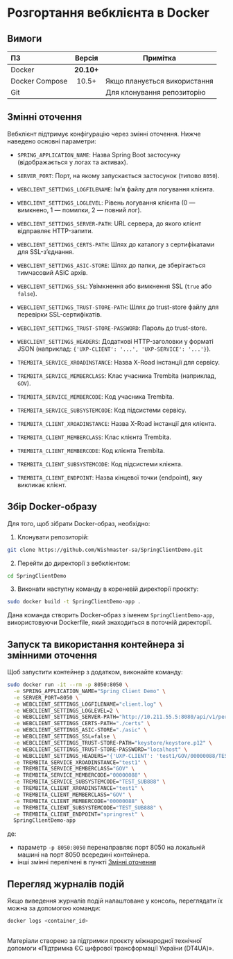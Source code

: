 # Розгортання вебклієнта в Docker

## Вимоги

| ПЗ             |   Версія   | Примітка                     |
|:---------------|:----------:|------------------------------|
| Docker         | **20.10+** |                              |
| Docker Compose |   10.5+    | Якщо планується використання |
| Git            |            | Для клонування репозиторію   |

## Змінні оточення

Вебклієнт підтримує конфігурацію через змінні оточення. 
Нижче наведено основні параметри:
- `SPRING_APPLICATION_NAME`: Назва Spring Boot застосунку (відображається у логах та активах).
- `SERVER_PORT`: Порт, на якому запускається застосунок (типово `8050`).

- `WEBCLIENT_SETTINGS_LOGFILENAME`: Ім’я файлу для логування клієнта.
- `WEBCLIENT_SETTINGS_LOGLEVEL`: Рівень логування клієнта (0 — вимкнено, 1 — помилки, 2 — повний лог).
- `WEBCLIENT_SETTINGS_SERVER-PATH`: URL сервера, до якого клієнт відправляє HTTP-запити.
- `WEBCLIENT_SETTINGS_CERTS-PATH`: Шлях до каталогу з сертифікатами для SSL-з’єднання.
- `WEBCLIENT_SETTINGS_ASIC-STORE`: Шлях до папки, де зберігається тимчасовий ASiC архів.
- `WEBCLIENT_SETTINGS_SSL`: Увімкнення або вимкнення SSL (`true` або `false`).
- `WEBCLIENT_SETTINGS_TRUST-STORE-PATH`: Шлях до trust-store файлу для перевірки SSL-сертифікатів.
- `WEBCLIENT_SETTINGS_TRUST-STORE-PASSWORD`: Пароль до trust-store.
- `WEBCLIENT_SETTINGS_HEADERS`: Додаткові HTTP-заголовки у форматі JSON (наприклад: `{'UXP-CLIENT': '...', 'UXP-SERVICE': '...'}`).

- `TREMBITA_SERVICE_XROADINSTANCE`: Назва X-Road інстанції для сервісу.
- `TREMBITA_SERVICE_MEMBERCLASS`: Клас учасника Trembita (наприклад, `GOV`).
- `TREMBITA_SERVICE_MEMBERCODE`: Код учасника Trembita.
- `TREMBITA_SERVICE_SUBSYSTEMCODE`: Код підсистеми сервісу.

- `TREMBITA_CLIENT_XROADINSTANCE`: Назва X-Road інстанції для клієнта.
- `TREMBITA_CLIENT_MEMBERCLASS`: Клас клієнта Trembita.
- `TREMBITA_CLIENT_MEMBERCODE`: Код клієнта Trembita.
- `TREMBITA_CLIENT_SUBSYSTEMCODE`: Код підсистеми клієнта.
- `TREMBITA_CLIENT_ENDPOINT`: Назва кінцевої точки (endpoint), яку викликає клієнт.
## Збір Docker-образу

Для того, щоб зібрати Docker-образ, необхідно:

1. Клонувати репозиторій:

```bash
git clone https://github.com/Wishmaster-sa/SpringClientDemo.git
```

2. Перейти до директорії з вебклієнтом:

```bash
cd SpringClientDemo
```

3. Виконати наступну команду в кореневій директорії проєкту:

```bash
sudo docker build -t SpringClientDemo-app .
```

Дана команда створить Docker-образ з іменем `SpringClientDemo-app`, використовуючи Dockerfile, який знаходиться в поточній директорії.

## Запуск та використання контейнера зі змінними оточення

Щоб запустити контейнер з додатком, виконайте команду:

```bash
sudo docker run -it --rm -p 8050:8050 \
  -e SPRING_APPLICATION_NAME="Spring Client Demo" \
  -e SERVER_PORT=8050 \
  -e WEBCLIENT_SETTINGS_LOGFILENAME="client.log" \
  -e WEBCLIENT_SETTINGS_LOGLEVEL=2 \
  -e WEBCLIENT_SETTINGS_SERVER-PATH="http://10.211.55.5:8080/api/v1/persons" \
  -e WEBCLIENT_SETTINGS_CERTS-PATH="./certs" \
  -e WEBCLIENT_SETTINGS_ASIC-STORE="./asic" \
  -e WEBCLIENT_SETTINGS_SSL=false \
  -e WEBCLIENT_SETTINGS_TRUST-STORE-PATH="keystore/keystore.p12" \
  -e WEBCLIENT_SETTINGS_TRUST-STORE-PASSWORD="localhost" \
  -e WEBCLIENT_SETTINGS_HEADERS="{'UXP-CLIENT': 'test1/GOV/00000088/TEST_SUB888', 'UXP-SERVICE': 'test1/GOV/00000088/TEST_SUB888/springrest'}" \
  -e TREMBITA_SERVICE_XROADINSTANCE="test1" \
  -e TREMBITA_SERVICE_MEMBERCLASS="GOV" \
  -e TREMBITA_SERVICE_MEMBERCODE="00000088" \
  -e TREMBITA_SERVICE_SUBSYSTEMCODE="TEST_SUB888" \
  -e TREMBITA_CLIENT_XROADINSTANCE="test1" \
  -e TREMBITA_CLIENT_MEMBERCLASS="GOV" \
  -e TREMBITA_CLIENT_MEMBERCODE="00000088" \
  -e TREMBITA_CLIENT_SUBSYSTEMCODE="TEST_SUB888" \
  -e TREMBITA_CLIENT_ENDPOINT="springrest" \
  SpringClientDemo-app
```

де:
- параметр `-p 8050:8050` перенаправляє порт 8050 на локальній машині на порт 8050 всередині контейнера.
- інші змінні перелічені в пункті [Змінні оточення](#змінні-оточення)


## Перегляд журналів подій

Якщо виведення журналів подій налаштоване у консоль, переглядати їх можна за допомогою команди:

```bash
docker logs <container_id>
```

##
Матеріали створено за підтримки проєкту міжнародної технічної допомоги «Підтримка ЄС цифрової трансформації України (DT4UA)».
